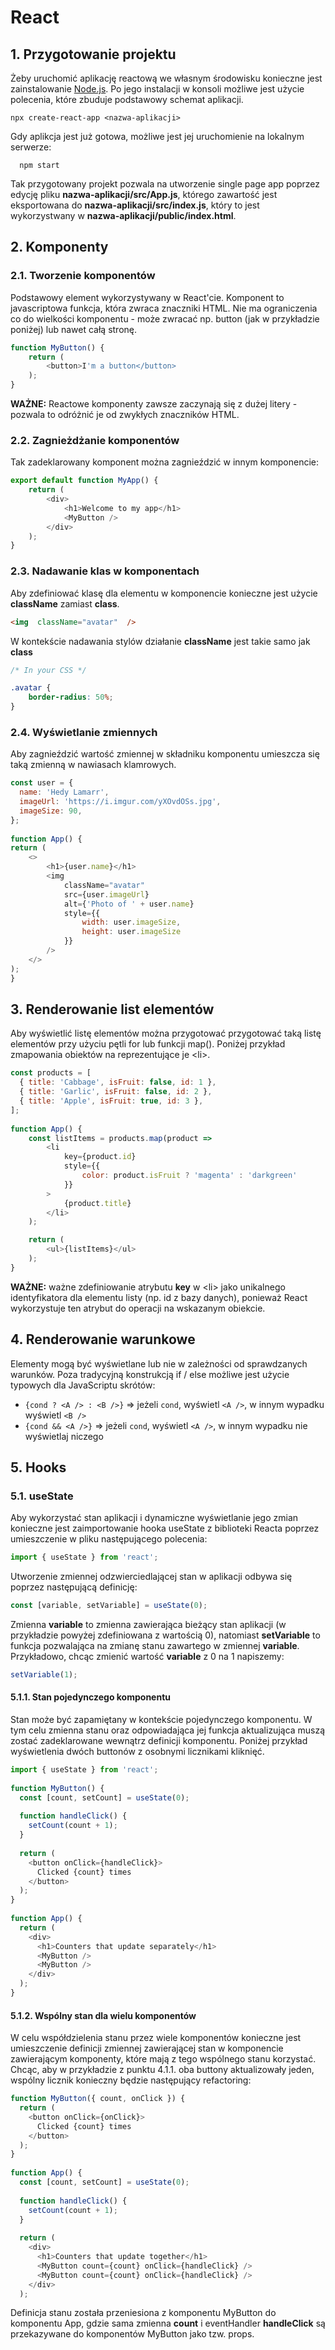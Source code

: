 # **React**
## 1.  Przygotowanie projektu
Żeby uruchomić aplikację reactową we własnym środowisku konieczne jest zainstalowanie [Node.js](https://nodejs.org/en).
Po jego instalacji w konsoli możliwe jest użycie polecenia, które zbuduje podstawowy schemat aplikacji.
```commandline
npx create-react-app <nazwa-aplikacji>
```
Gdy aplikcja jest już gotowa, możliwe jest jej uruchomienie na lokalnym serwerze:
```
  npm start
```
Tak przygotowany projekt pozwala na utworzenie single page app poprzez edycję pliku **nazwa-aplikacji/src/App.js**, którego zawartość jest eksportowana do **nazwa-aplikacji/src/index.js**, który to jest wykorzystwany w **nazwa-aplikacji/public/index.html**.
## 2. Komponenty
### 2.1. Tworzenie komponentów
Podstawowy element wykorzystywany w React'cie. Komponent to javascriptowa funkcja, która zwraca znaczniki HTML. Nie ma ograniczenia co do wielkości komponentu - może zwracać np. button (jak w przykładzie poniżej) lub nawet całą stronę.
```js
function MyButton() {  
	return (  
		<button>I'm a button</button>  
	);  
}
```
**WAŻNE:** Reactowe komponenty zawsze zaczynają się z dużej litery - pozwala to odróżnić je od zwykłych znaczników HTML.
### 2.2. Zagnieżdżanie komponentów
Tak zadeklarowany komponent można zagnieździć w innym komponencie:
```js
export default function MyApp() {  
	return (  
		<div>  
			<h1>Welcome to my app</h1>  
			<MyButton />  
		</div>  
	);  
}
```
### 2.3. Nadawanie klas w komponentach
Aby zdefiniować klasę dla elementu w komponencie konieczne jest użycie **className** zamiast **class**.
```html
<img  className="avatar"  />
```
W kontekście nadawania stylów działanie **className** jest takie samo jak **class**
```css
/* In your CSS */  

.avatar {  
	border-radius: 50%;  
}
```
### 2.4. Wyświetlanie zmiennych
Aby zagnieździć wartość zmiennej w składniku komponentu umieszcza się taką zmienną w nawiasach klamrowych.
```js
const user = {  
  name: 'Hedy Lamarr',  
  imageUrl: 'https://i.imgur.com/yXOvdOSs.jpg',  
  imageSize: 90,  
};  
  
function App() {  
return (  
	<>  
		<h1>{user.name}</h1>  
		<img   
			className="avatar"   
			src={user.imageUrl}   
			alt={'Photo of ' + user.name}   
			style={{  
				width: user.imageSize,  
				height: user.imageSize  
			}}  
		/>  
	</>  
);  
}
```
## 3. Renderowanie list elementów
Aby wyświetlić listę elementów można przygotować przygotować taką listę elementów przy użyciu pętli for lub funkcji map(). Poniżej przykład zmapowania obiektów na reprezentujące je \<li>.
```js
const products = [  
  { title: 'Cabbage', isFruit: false, id: 1 },  
  { title: 'Garlic', isFruit: false, id: 2 },  
  { title: 'Apple', isFruit: true, id: 3 },  
];  
  
function App() {  
	const listItems = products.map(product =>  
		<li  
			key={product.id}  
			style={{  
				color: product.isFruit ? 'magenta' : 'darkgreen'  
			}}  
		>  
			{product.title}  
		</li>  
	);  

	return (  
		<ul>{listItems}</ul>  
	);  
}
```
**WAŻNE:** ważne zdefiniowanie atrybutu **key** w \<li> jako unikalnego identyfikatora dla elementu listy (np. id z bazy danych), ponieważ React wykorzystuje ten atrybut do operacji na wskazanym obiekcie.
## 4. Renderowanie warunkowe
Elementy mogą być wyświetlane lub nie w zależności od sprawdzanych warunków. Poza tradycyjną konstrukcją if / else możliwe jest użycie typowych dla JavaScriptu skrótów:
* `{cond ? <A /> : <B />}`  => jeżeli `cond`, wyświetl `<A />`, w innym wypadku wyświetl `<B />`
* `{cond && <A />}`  => jeżeli `cond`, wyświetl `<A />`, w innym wypadku nie wyświetlaj niczego
## 5. Hooks
### 5.1. useState
Aby wykorzystać stan aplikacji i dynamiczne wyświetlanie jego zmian konieczne jest zaimportowanie hooka useState z biblioteki Reacta poprzez umieszczenie w pliku następującego polecenia:
```js
import { useState } from 'react';
```
Utworzenie zmiennej odzwierciedlającej stan w aplikacji odbywa się poprzez następującą definicję:
```js
const [variable, setVariable] = useState(0);
```
Zmienna **variable** to zmienna zawierająca bieżący stan aplikacji (w przykładzie powyżej zdefiniowana z wartością 0), natomiast **setVariable** to funkcja pozwalająca na zmianę stanu zawartego w zmiennej **variable**. Przykładowo, chcąc zmienić wartość **variable** z 0 na 1 napiszemy:
```js
setVariable(1);
```
#### 5.1.1. Stan pojedynczego komponentu
Stan może być zapamiętany w kontekście pojedynczego komponentu. W tym celu zmienna stanu oraz odpowiadająca jej funkcja aktualizująca muszą zostać zadeklarowane wewnątrz definicji komponentu. Poniżej przykład wyświetlenia dwóch buttonów z osobnymi licznikami kliknięć.
```js
import { useState } from 'react';  
  
function MyButton() {  
  const [count, setCount] = useState(0);  
  
  function handleClick() {  
    setCount(count + 1);  
  }  
  
  return (  
    <button onClick={handleClick}>  
      Clicked {count} times  
    </button>  
  );  
}  
  
function App() {  
  return (  
    <div>  
      <h1>Counters that update separately</h1>  
      <MyButton />  
      <MyButton />  
    </div>  
  );  
}
```
#### 5.1.2. Wspólny stan dla wielu komponentów
W celu współdzielenia stanu przez wiele komponentów konieczne jest umieszczenie definicji zmiennej zawierającej stan w komponencie zawierającym komponenty, które mają z tego wspólnego stanu korzystać. 
Chcąc, aby w przykładzie z punktu 4.1.1. oba buttony aktualizowały jeden, wspólny licznik konieczny będzie następujący refactoring:
```js
function MyButton({ count, onClick }) {  
  return (  
    <button onClick={onClick}>  
      Clicked {count} times  
    </button>  
  );  
}  
  
function App() {  
  const [count, setCount] = useState(0);  
  
  function handleClick() {  
    setCount(count + 1);  
  }  
  
  return (  
    <div>  
      <h1>Counters that update together</h1>  
      <MyButton count={count} onClick={handleClick} />  
      <MyButton count={count} onClick={handleClick} />  
    </div>  
  );
``` 
Definicja stanu została przeniesiona z komponentu MyButton do komponentu App, gdzie sama zmienna **count** i eventHandler **handleClick** są przekazywane do komponentów MyButton jako tzw. props.
